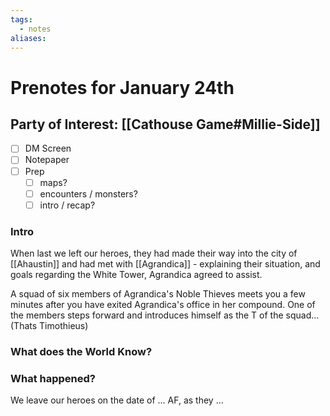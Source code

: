 ```yaml
---
tags:
  - notes
aliases:
---
```


# Prenotes for January 24th
## Party of Interest: [[Cathouse Game#Millie-Side]]
- [ ] DM Screen
- [ ] Notepaper
- [ ] Prep
	- [ ] maps?
	- [ ] encounters / monsters?
	- [ ] intro / recap?

### Intro

When last we left our heroes, they had made their way into the city of [[Ahaustin]] and had met with [[Agrandica]] - explaining their situation, and goals regarding the White Tower, Agrandica agreed to assist.

A squad of six members of Agrandica's Noble Thieves meets you a few minutes after you have exited Agrandica's office in her compound. One of the members steps forward and introduces himself as the T of the squad... (Thats Timothieus)

### What does the World Know?


### What happened?


We leave our heroes on the date of ... AF, as they ...